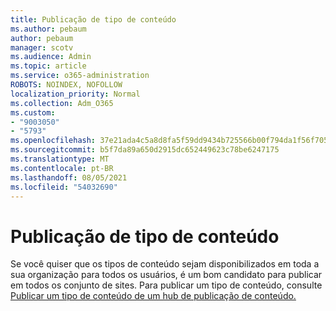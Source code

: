 ```yaml
---
title: Publicação de tipo de conteúdo
ms.author: pebaum
author: pebaum
manager: scotv
ms.audience: Admin
ms.topic: article
ms.service: o365-administration
ROBOTS: NOINDEX, NOFOLLOW
localization_priority: Normal
ms.collection: Adm_O365
ms.custom:
- "9003050"
- "5793"
ms.openlocfilehash: 37e21ada4c5a8d8fa5f59dd9434b725566b00f794da1f56f705e1b9d0b8cfa5b
ms.sourcegitcommit: b5f7da89a650d2915dc652449623c78be6247175
ms.translationtype: MT
ms.contentlocale: pt-BR
ms.lasthandoff: 08/05/2021
ms.locfileid: "54032690"
---
```

# <a name="content-type-publishing"></a>Publicação de tipo de conteúdo

Se você quiser que os tipos de conteúdo sejam disponibilizados em toda a sua organização para todos os usuários, é um bom candidato para publicar em todos os conjunto de sites. Para publicar um tipo de conteúdo, consulte [Publicar um tipo de conteúdo de um hub de publicação de conteúdo.](https://support.office.com/article/publish-a-content-type-from-a-content-publishing-hub-58081155-118d-4e7a-9cc5-d43b5dbb7d02)